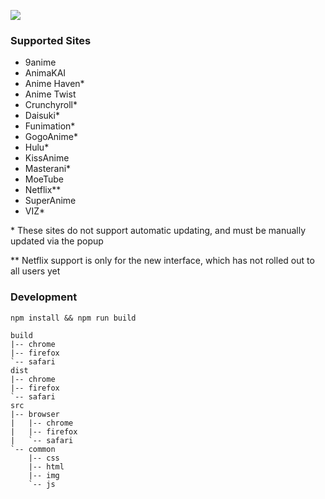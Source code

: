 <a href="https://chrome.google.com/webstore/detail/kitsu-updater/maaganaggnnofcmkongapkhkjlehedfj"><img src="https://developer.chrome.com/webstore/images/ChromeWebStore_BadgeWBorder_v2_206x58.png"/></a>

### Supported Sites

- 9anime
- AnimaKAI
- Anime Haven*
- Anime Twist
- Crunchyroll*
- Daisuki*
- Funimation*
- GogoAnime*
- Hulu*
- KissAnime
- Masterani*
- MoeTube
- Netflix**
- SuperAnime
- VIZ*

\* These sites do not support automatic updating, and must be manually updated via the popup

** Netflix support is only for the new interface, which has not rolled out to all users yet

### Development

`npm install && npm run build`

```
build
|-- chrome
|-- firefox
`-- safari
dist
|-- chrome
|-- firefox
`-- safari
src
|-- browser
|   |-- chrome
|   |-- firefox
|   `-- safari
`-- common
    |-- css
    |-- html
    |-- img
    `-- js
```
